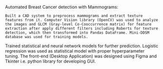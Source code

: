 Automated Breast Cancer detection with Mammograms:

	Built a CAD system to preprocess mammograms and extract texture features from it. Computer Vision library (OpenCV) was used to analyze the images and GLCM (Gray-level Co-Cooccurrence matrix) for feature extraction after apply different filters including Roberts for texture detection, which then transformed into Pandas DataFrame. Mini-DDSM database was used for training models.
Trained statistical and neural network models for further prediction. Logistic regression was used as statistical model with proper hyperparameter tuning. 
The front-end (Desktop Application) was designed using Figma and Tkinter i.e. python library for developing GUI.
